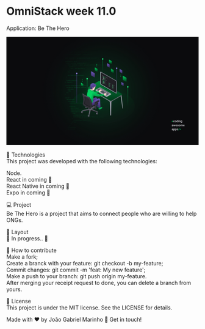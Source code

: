 <h1><strong>OmniStack week 11.0</strong></h1>

<p>Application: Be The Hero </p>

<img src=".GitHub\Readme.jpg">

🚀 Technologies <br>
This project was developed with the following technologies:

Node. <br>
React in coming 🚧 <br>
React Native in coming 🚧 <br>
Expo in coming 🚧 <br>

💻 Project <br>
Be The Hero is a project that aims to connect people who are willing to help ONGs.

🔖 Layout <br>
🚧 In progress.. 🚧 

🤔 How to contribute <br>
Make a fork; <br>
Create a branck with your feature: git checkout -b my-feature; <br>
Commit changes: git commit -m 'feat: My new feature'; <br> 
Make a push to your branch: git push origin my-feature. <br>
After merging your receipt request to done, you can delete a branch from yours. <br>

📝 License <br>
This project is under the MIT license. See the LICENSE for details.

Made with ♥ by João Gabriel Marinho 👋 Get in touch!